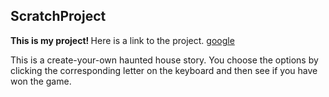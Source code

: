 ## ScratchProject
<b> This is my project! </b> Here is a link to the project. 
[google](http://google.com)

This is a create-your-own haunted house story. You choose the options by clicking the corresponding letter on the keyboard
and then see if you have won the game.
